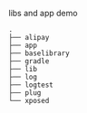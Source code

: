 
libs and app demo
````
.
├── alipay
├── app
├── baselibrary
├── gradle
├── lib
├── log
├── logtest
├── plug
└── xposed

````
